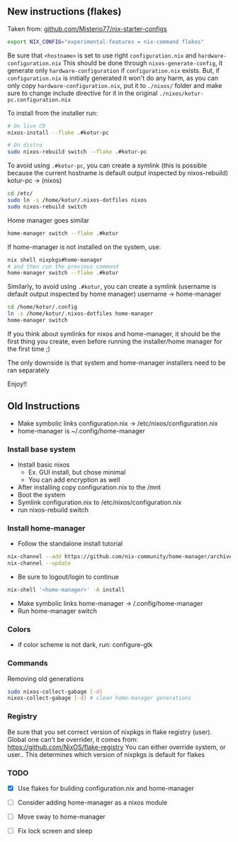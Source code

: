 ## New instructions (flakes)

Taken from: [github.com/Misterio77/nix-starter-configs](https://github.com/Misterio77/nix-starter-configs)

```sh
export NIX_CONFIG="experimental-features = nix-command flakes"
```

Be sure that `<hostname>` is set to use right `configuration.nix` and `hardware-configuration.nix`
This should be done through `nixos-generate-config`, it generate only `hardware-configuration` if `configuration.nix` exists.
But, if `configuration.nix` is initially generated it won't do any harm, as you can only copy `hardware-configuration.nix`, 
put it to `./nixos/` folder and make sure to change include directive for it in the original `./nixos/kotur-pc.configuration.nix`

To install from the installer run:

```sh
# On live CD
nixos-install --flake .#kotur-pc

# On distro
sudo nixos-rebuild switch --flake .#kotur-pc
```

To avoid using `.#kotur-pc`, you can create a symlink
(this is possible because the current hostname is default output inspected by nixos-rebuild)
kotur-pc -> (nixos)

```sh
cd /etc/
sudo ln -s /home/kotur/.nixos-dotfiles nixos
sudo nixos-rebuild switch
```

Home manager goes similar

```sh
home-manager switch --flake .#kotur
```

If home-manager is not installed on the system, use:

```sh
nix shell nixpkgs#home-manager
# and then run the previous command
home-manager switch --flake .#kotur
```

Similarly, to avoid using `.#kotur`, you can create a symlink
(username is default output inspected by home manager) username -> home-manager

```sh
cd /home/kotur/.config
ln -s /home/kotur/.nixos-dotfiles home-manager
home-manager switch
```

If you think about symlinks for nixos and home-manager, it should be  the first thing you create,
even before running the installer/home manager for the first time ;)

The only downside is that system and home-manager installers need to be ran separately
 
Enjoy!!

## Old Instructions

* Make symbolic links configuration.nix -> /etc/nixos/configuration.nix
* home-manager is ~/.config/home-manager

### Install base system

* Install basic nixos
  * Ex. GUI install, but chose minimal
  * You can add encryption as well
* After installing copy configuration.nix to the /mnt
* Boot the system
* Symlink configuration.nix to /etc/nixos/configuration.nix
* run nixos-rebuild switch

### Install home-manager

* Follow the standalone install tutorial

```sh
nix-channel --add https://github.com/nix-community/home-manager/archive/release-24.05.tar.gz home-manager
nix-channel --update
```

* Be sure to logout/login to continue


```sh
nix-shell '<home-manager>' -A install
```

* Make symbolic links home-manager -> /.config/home-manager
* Run home-manager switch

### Colors

* if color scheme is not dark, run: configure-gtk

### Commands

Removing old generations

```sh
sudo nixos-collect-gabage [-d]
nixos-collect-gabage [-d] # clean home-manager generations
```

### Registry

Be sure that you set correct version of nixpkgs in flake registry (user). 
Global one can't be overrider, it comes from: https://github.com/NixOS/flake-registry
You can either override system, or user.. This determines which version of nixpkgs is default for flakes

### TODO

* [x] Use flakes for building configuration.nix and home-manager
* [ ] Consider adding home-manager as a nixos module
* [ ] Move sway to home-manager
* [ ] Fix lock screen and sleep

